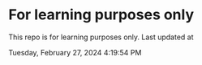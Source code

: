 # For learning purposes only
This repo is for learning purposes only.
Last updated at

Tuesday, February 27, 2024 4:19:54 PM

